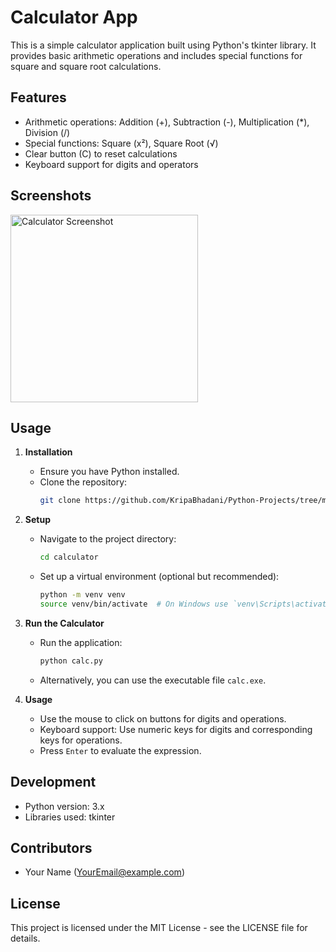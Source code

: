 # Calculator App

This is a simple calculator application built using Python's tkinter library. It provides basic arithmetic operations and includes special functions for square and square root calculations.

## Features
- Arithmetic operations: Addition (+), Subtraction (-), Multiplication (*), Division (/)
- Special functions: Square (x²), Square Root (√)
- Clear button (C) to reset calculations
- Keyboard support for digits and operators

## Screenshots

<img src="screenshots/Screenshot.png" alt="Calculator Screenshot" style="width: 300px;"/>

## Usage
1. **Installation**
   - Ensure you have Python installed.
   - Clone the repository:
     ```bash
     git clone https://github.com/KripaBhadani/Python-Projects/tree/main/Easy/Calculator
     ```

2. **Setup**
   - Navigate to the project directory:
     ```bash
     cd calculator
     ```
   - Set up a virtual environment (optional but recommended):
     ```bash
     python -m venv venv
     source venv/bin/activate  # On Windows use `venv\Scripts\activate`
     ```

3. **Run the Calculator**
   - Run the application:
     ```bash
     python calc.py
     ```
   - Alternatively, you can use the executable file `calc.exe`.

4. **Usage**
   - Use the mouse to click on buttons for digits and operations.
   - Keyboard support: Use numeric keys for digits and corresponding keys for operations.
   - Press `Enter` to evaluate the expression.

## Development
- Python version: 3.x
- Libraries used: tkinter

## Contributors
- Your Name (YourEmail@example.com)

## License
This project is licensed under the MIT License - see the LICENSE file for details.
